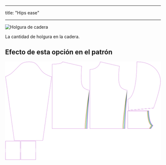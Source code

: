 - - -
title: "Hips ease"
- - -

![Holgura de cadera](./hipsease.svg)

La cantidad de holgura en la cadera.

## Efecto de esta opción en el patrón

![Esta imagen muestra el efecto de esta opción superponiendo varias variantes que tienen un valor diferente para esta opción](huey_hipsease_sample.svg "Effect of this option on the pattern")
